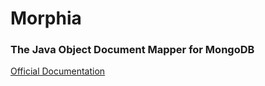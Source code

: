 # Morphia
### The Java Object Document Mapper for MongoDB

<a href = "https://mongodb.github.io/morphia/">Official Documentation</a>

